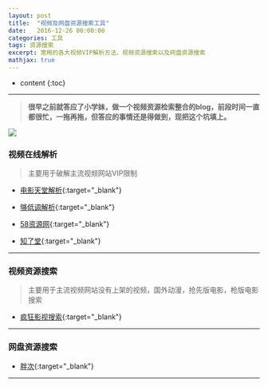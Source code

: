 ```yaml
---
layout: post
title:  "视频及网盘资源搜索工具"
date:   2016-12-26 00:00:00
categories: 工具
tags: 资源搜索
excerpt: 常用的各大视频VIP解析方法、视频资源搜索以及网盘资源搜索
mathjax: true
---
```

* content
{:toc}
---

> **很早之前就答应了小学妹，做一个视频资源检索整合的blog，前段时间一直都很忙，一拖再拖，但答应的事情还是得做到，现把这个坑填上。**

![](http://owlypioka.bkt.clouddn.com/H%E4%B8%80Cl.jpg)

### 视频在线解析

> 主要用于破解主流视频网站VIP限制

- [电影天堂解析](http://www.52dytt.net/vip.html){:target="_blank"}

- [够低调解析](http://goudidiao.com/){:target="_blank"}

- [58资源网](http://lykezhan.com/vip/){:target="_blank"}

- [知了堂](http://yy.zhiliaotang.com/vip/){:target="_blank"}

---

### 视频资源搜索

> 主要用于主流视频网站没有上架的视频，国外动漫，抢先版电影，枪版电影搜索

- [疯狂影视搜索](http://www.ifkdy.com/){:target="_blank"}


---

### 网盘资源搜索

- [胖次](http://www.panc.cc/){:target="_blank"}

---
